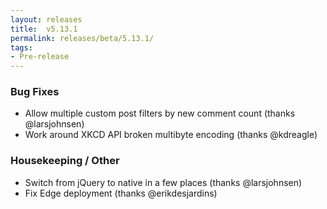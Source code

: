 ```yaml
---
layout: releases
title:  v5.13.1
permalink: releases/beta/5.13.1/
tags:
- Pre-release
---
```


### Bug Fixes

- Allow multiple custom post filters by new comment count  (thanks @larsjohnsen)
- Work around XKCD API broken multibyte encoding (thanks @kdreagle)

### Housekeeping / Other

- Switch from jQuery to native in a few places (thanks @larsjohnsen)
- Fix Edge deployment (thanks @erikdesjardins)
